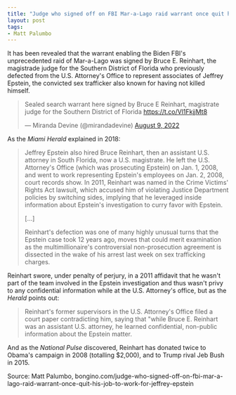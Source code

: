 ```yaml
---
title: "Judge who signed off on FBI Mar-a-Lago raid warrant once quit his job to represent Jeffrey Epstein's associates"
layout: post
tags:
- Matt Palumbo
---
```


It has been revealed that the warrant enabling the Biden FBI's unprecedented raid of Mar-a-Lago was signed by Bruce E. Reinhart, the magistrade judge for the Southern District of Florida who previously defected from the U.S. Attorney's Office to represent associates of Jeffrey Epstein, the convicted sex trafficker also known for having not killed himself.

<blockquote class="twitter-tweet"><p lang="en" dir="ltr">Sealed search warrant here signed by Bruce E Reinhart, magistrate judge for the Southern District of Florida <a href="https://t.co/Vl1FkjjMt8">https://t.co/Vl1FkjjMt8</a></p>&mdash; Miranda Devine (@mirandadevine) <a href="https://twitter.com/mirandadevine/status/1556977120597135360?ref_src=twsrc%5Etfw">August 9, 2022</a></blockquote> <script async src="https://platform.twitter.com/widgets.js" charset="utf-8"></script>

As the *Miami Herald* explained in 2018:

> Jeffrey Epstein also hired Bruce Reinhart, then an assistant U.S. attorney in South Florida, now a U.S. magistrate. He left the U.S. Attorney's Office (which was prosecuting Epstein) on Jan. 1, 2008, and went to work representing Epstein's employees on Jan. 2, 2008, court records show. In 2011, Reinhart was named in the Crime Victims' Rights Act lawsuit, which accused him of violating Justice Department policies by switching sides, implying that he leveraged inside information about Epstein's investigation to curry favor with Epstein.
>
> \[...\]
>
> Reinhart's defection was one of many highly unusual turns that the Epstein case took 12 years ago, moves that could merit examination as the multimillionaire's controversial non-prosecution agreement is dissected in the wake of his arrest last week on sex trafficking charges.

Reinhart swore, under penalty of perjury, in a 2011 affidavit that he wasn't part of the team involved in the Epstein investigation and thus wasn't privy to any confidential information while at the U.S. Attorney's office, but as the *Herald* points out:

> Reinhart's former supervisors in the U.S. Attorney's Office filed a court paper contradicting him, saying that "while Bruce E. Reinhart was an assistant U.S. attorney, he learned confidential, non-public information about the Epstein matter.

And as the *National Pulse* discovered, Reinhart has donated twice to Obama's campaign in 2008 (totalling $2,000), and to Trump rival Jeb Bush in 2015.

Source: Matt Palumbo, bongino.com/judge-who-signed-off-on-fbi-mar-a-lago-raid-warrant-once-quit-his-job-to-work-for-jeffrey-epstein
